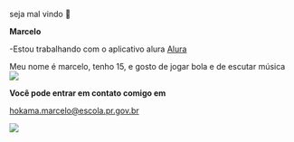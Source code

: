 seja mal vindo 🤠

**Marcelo**

-Estou trabalhando com o aplicativo alura [Alura](https://cursos.alura.com.br/loginForm)

Meu nome é marcelo, tenho 15, e gosto de jogar bola e de escutar música  
![](https://media1.tenor.com/m/_q-7vHi7ofAAAAAC/seu-pola-joga-di-bola.gif)

**Você pode entrar em contato comigo em**

hokama.marcelo@escola.pr.gov.br

![](https://media1.tenor.com/m/pwxV91vxbKIAAAAC/lula-da-silva-jair-bolsonaro.gif)
